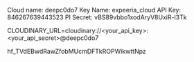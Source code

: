 Cloud name: deepc0do7
Key Name: expeeria_cloud
API Key: 846267639443523
PI Secret: vBS89vbbo1xodAryV8UxiR-l3Tk

CLOUDINARY_URL=cloudinary://<your_api_key>:<your_api_secret>@deepc0do7

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